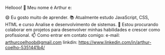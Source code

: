 
Hellooo! 👋
Meu nome é Arthur e:

😄 Eu gosto muito de aprender.
📚 Atualmente estudo JavaScript, CSS, HTML e curso Analise e desenvolvimento de sistemas.
👯 Estou procurando colaborar em projetos para desenvolver minhas habilidades e crescer como profissional.
📫 Como entrar em contato comigo:
    e-mail: arthurcoelhoob@gmail.com
    linkdin: https://www.linkedin.com/in/arthur-coelho-5351441b4/

<!--
**ArthurCoelhob/ArthurCoelhob** is a ✨ _special_ ✨ repository because its `README.md` (this file) appears on your GitHub profile.


